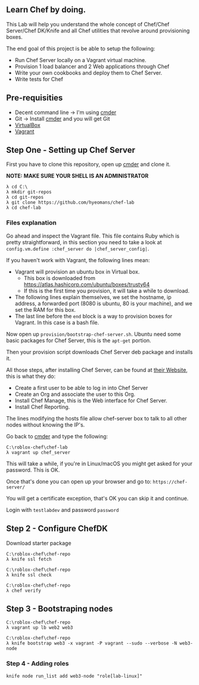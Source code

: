 ## Learn Chef by doing.

This Lab will help you understand the whole concept of Chef/Chef Server/Chef DK/Knife and all Chef utilities 
that revolve around provisioning boxes.

The end goal of this project is be able to setup the following:
* Run Chef Server locally on a Vagrant virtual machine.
* Provision 1 load balancer and 2 Web applications through Chef
* Write your own cookbooks and deploy them to Chef Server.
* Write tests for Chef

## Pre-requisities

* Decent command line -> I'm using [cmder](http://cmder.net/)
* Git -> Install [cmder](http://cmder.net/) and you will get Git
* [VirtualBox](https://www.virtualbox.org/wiki/Downloads)
* [Vagrant](https://www.vagrantup.com/)


## Step One - Setting up Chef Server

First you have to clone this repository, open up [cmder](http://cmder.net/) and clone it.

__NOTE: MAKE SURE YOUR SHELL IS AN ADMINISTRATOR__
```
λ cd C:\
λ mkdir git-repos
λ cd git-repos
λ git clone https://github.com/hyeomans/chef-lab
λ cd chef-lab
```

### Files explanation

Go ahead and inspect the Vagrant file. This file contains Ruby which is pretty straightforward,
in this section you need to take a look at `config.vm.define :chef_server do |chef_server_config|`.

If you haven't work with Vagrant, the following lines mean:
* Vagrant will provision an ubuntu box in Virtual box. 
  * This box is downloaded from https://atlas.hashicorp.com/ubuntu/boxes/trusty64
  * If this is the first time you provision, it will take a while to download.
* The following lines explain themselves, we set the hostname, ip address, a 
forwarded port (8080 is ubuntu, 80 is your machine), and we set the RAM for this box.
* The last line before the `end` block is a way to provision boxes for Vagrant. In this case is a bash file.

Now open up `provision/bootstrap-chef-server.sh`. Ubuntu need some basic packages for Chef Server, this is the `apt-get` portion.

Then your provision script downloads Chef Server deb package and installs it.

All those steps, after installing Chef Server, can be found at [their Website](https://docs.chef.io/release/server_12-8/install_server.html), this is what they do:

* Create a first user to be able to log in into Chef Server
* Create an Org and associate the user to this Org.
* Install Chef Manage, this is the Web interface for Chef Server.
* Install Chef Reporting.

The lines modifying the hosts file allow chef-server box to talk to all other nodes without knowing the IP's.

Go back to [cmder](http://cmder.net/) and type the following:

```
C:\roblox-chef\chef-lab
λ vagrant up chef_server
```

This will take a while, if you're in Linux/macOS you might get asked for your password. This is OK.

Once that's done you can open up your browser and go to: `https://chef-server/`

You will get a certificate exception, that's OK you can skip it and continue.

Login with `testlabdev` and password `password`

## Step 2 - Configure ChefDK

Download starter package

```
C:\roblox-chef\chef-repo
λ knife ssl fetch
```

```
C:\roblox-chef\chef-repo
λ knife ssl check
```

```
C:\roblox-chef\chef-repo
λ chef verify
```

## Step 3 - Bootstraping nodes

```
C:\roblox-chef\chef-repo
λ vagrant up lb web2 web3
```

```
C:\roblox-chef\chef-repo
λ knife bootstrap web3 -x vagrant -P vagrant --sudo --verbose -N web3-node
```


### Step 4 - Adding roles


```
knife node run_list add web3-node "role[lab-linux]"
```

